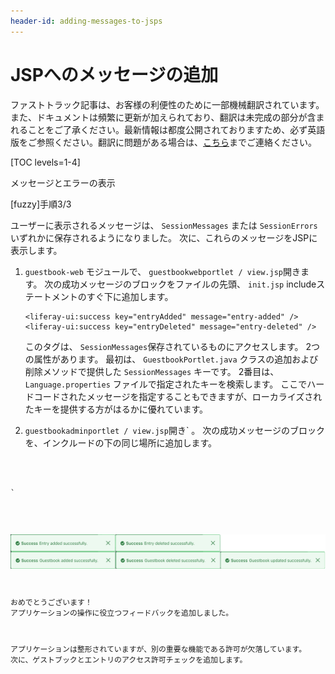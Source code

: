 ```yaml
---
header-id: adding-messages-to-jsps
---
```


# JSPへのメッセージの追加

<p class="alert alert-info"><span class="wysiwyg-color-blue120">ファストトラック記事は、お客様の利便性のために一部機械翻訳されています。また、ドキュメントは頻繁に更新が加えられており、翻訳は未完成の部分が含まれることをご了承ください。最新情報は都度公開されておりますため、必ず英語版をご参照ください。翻訳に問題がある場合は、<a href="mailto:support-content-jp@liferay.com">こちら</a>までご連絡ください。</span></p>

[TOC levels=1-4]

<div class="learn-path-step row">
    <p id="stepTitle">メッセージとエラーの表示</p><p>[fuzzy]手順3/3</p>
</div>

ユーザーに表示されるメッセージは、 `SessionMessages` または `SessionErrors`いずれかに保存されるようになりました。 次に、これらのメッセージをJSPに表示します。

1.  `guestbook-web` モジュールで、 `guestbookwebportlet / view.jsp`開きます。 次の成功メッセージのブロックをファイルの先頭、 `init.jsp` includeステートメントのすぐ下に追加します。
   
        <liferay-ui:success key="entryAdded" message="entry-added" />
        <liferay-ui:success key="entryDeleted" message="entry-deleted" />

    このタグは、 `SessionMessages`保存されているものにアクセスします。 2つの属性があります。 最初は、 `GuestbookPortlet.java` クラスの追加および削除メソッドで提供した `SessionMessages` キーです。 2番目は、 `Language.properties` ファイルで指定されたキーを検索します。 ここでハードコードされたメッセージを指定することもできますが、ローカライズされたキーを提供する方がはるかに優れています。

2.  `guestbookadminportlet / view.jsp`開き` 。 次の成功メッセージのブロックを、インクルードの下の同じ場所に追加します。</p>

<pre><code> <liferay-ui:success key="guestbookAdded" message="guestbook-added" />
 <liferay-ui:success key="guestbookUpdated" message="guestbook-updated" />
 <liferay-ui:success key="guestbookDeleted" message="guestbook-deleted" />
`</pre></li> </ol>

![図1：メッセージには、 <code>Language.properties</code>指定した値が表示されます。](../../../images/message-complete.png)

おめでとうございます！ アプリケーションの操作に役立つフィードバックを追加しました。

アプリケーションは整形されていますが、別の重要な機能である許可が欠落しています。 次に、ゲストブックとエントリのアクセス許可チェックを追加します。

